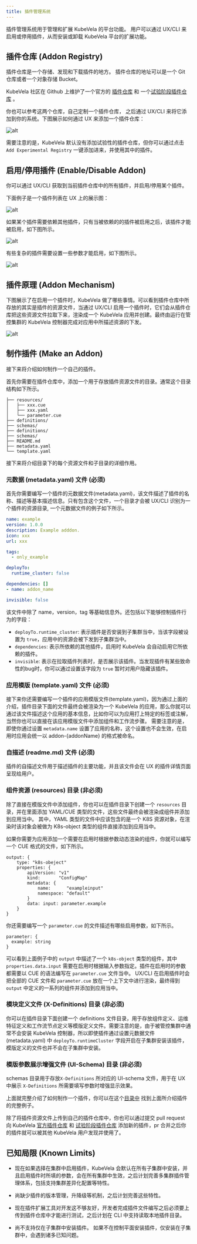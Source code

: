 ```yaml
---
title: 插件管理系统
---
```


插件管理系统用于管理和扩展 KubeVela 的平台功能。
用户可以通过 UX/CLI 来启用或停用插件，从而安装或卸载 KubeVela 平台的扩展功能。

## 插件仓库 (Addon Registry)

插件仓库是一个存储、发现和下载插件的地方。 插件仓库的地址可以是一个 Git 仓库或者一个对象存储 Bucket。

KubeVela 社区在 Github 上维护了一个官方的 [插件仓库](https://github.com/oam-dev/catalog/tree/master/addons) 和 一个[试验阶段插件仓库](https://github.com/oam-dev/catalog/tree/master/experimental) 。

你也可以参考这两个仓库，自己定制一个插件仓库， 之后通过 UX/CLI 来将它添加到你的系统。下图展示如何通过 UX 来添加一个插件仓库：

![alt](../../resources/addon-registry.jpg)

需要注意的是，KubeVela 默认没有添加试验性的插件仓库，但你可以通过点击 `Add Experimental Registry` 一键添加进来，并使用其中的插件。

## 启用/停用插件 (Enable/Disable Addon)

你可以通过 UX/CLI 获取到当前插件仓库中的所有插件，并启用/停用某个插件。

下面例子是一个插件列表在 UX 上的展示图：

![alt](../../resources/addon.jpg)

如果某个插件需要依赖其他插件，只有当被依赖的的插件被启用之后，该插件才能被启用，如下图所示。

![alt](../../resources/addon-dependency.jpg)

有些复杂的插件需要设置一些参数才能启用，如下图所示。

![alt](../../resources/addon-parameter.jpg)

## 插件原理 (Addon Mechanism)

下图展示了在启用一个插件时，KubeVela 做了哪些事情。可以看到插件仓库中所存放的其实是插件的资源文件，当通过 UX/CLI 启用一个插件时，它们会从插件仓库把这些资源文件拉取下来，渲染成一个 KubeVela 应用并创建。最终由运行在管控集群的 KubeVela 控制器完成对应用中所描述资源的下发。

![alt](../../resources/addon-mechanism.jpg)

## 制作插件 (Make an Addon)

接下来将介绍如何制作一个自己的插件。

首先你需要在插件仓库中，添加一个用于存放插件资源文件的目录。通常这个目录结构如下所示。

```shell
├── resources/
│   ├── xxx.cue
│   ├── xxx.yaml
│   └── parameter.cue
├── definitions/
├── schemas/
├── definitions/
├── schemas/
├── README.md
├── metadata.yaml
└── template.yaml
```

接下来将介绍目录下的每个资源文件和子目录的详细作用。

### 元数据 (metadata.yaml) 文件 (必须)

首先你需要编写一个插件的元数据文件(metadata.yaml)，该文件描述了插件的名称、描述等基本描述信息。只有包含这个文件，一个目录才会被 UX/CLI 识别为一个插件的资源目录, 一个元数据文件的例子如下所示。

```yaml
name: example
version: 1.0.0
description: Example adddon.
icon: xxx
url: xxx

tags:
  - only_example

deployTo:
  runtime_cluster: false

dependencies: []
- name: addon_name

invisible: false
```

该文件中除了 name，version，tag 等基础信息外。还包括以下能够控制插件行为的字段：

- `deployTo.runtime_cluster`: 表示插件是否安装到子集群当中，当该字段被设置为 `true`，应用中的资源会被下发到子集群当中。
- `dependencies`: 表示所依赖的其他插件，启用时 KubeVela 会自动启用它所依赖的插件。
- `invisible`: 表示在拉取插件列表时，是否展示该插件。当发现插件有某些致命性的bug时，你可以通过设置该字段为 `true` 暂时对用户隐藏该插件。

### 应用模版 (template.yaml) 文件 (必须)

接下来你还需要编写一个插件的应用模版文件(template.yaml)，因为通过上面的介绍，插件目录下面的文件最终会被渲染为一个 KubeVela 的应用，那么你就可以通过该文件描述这个应用的基本信息，比如你可以为应用打上特定的标签或注解， 当然你也可以直接在该应用模版文件中添加组件和工作流步骤。
需要注意的是，即使你通过设置 `metadata.name` 设置了应用的名称，这个设置也不会生效，在启用时应用会统一以 addon-{addonName} 的格式被命名。

### 自描述  (readme.md) 文件 (必须)

插件的自描述文件用于描述插件的主要功能，并且该文件会在 UX 的插件详情页面呈现给用户。

### 组件资源 (resources) 目录 (非必须)

除了直接在模版文件中添加组件，你也可以在插件目录下创建一个 `resources` 目录，并在里面添加 YAML/CUE 类型的文件，这些文件最终会被渲染成组件并添加到应用当中。
其中，YAML 类型的文件中应该包含的是一个 K8S 资源对象，在渲染时该对象会被做为 K8s-object 类型的组件直接添加到应用当中。 

如果你需要为应用添加一个需要在启用时根据参数动态渲染的组件，你就可以编写一个 CUE 格式的文件，如下所示。

```cue
output: {
	type: "k8s-obeject"
	properties: {
		apiVersion: "v1"
		kind:       "ConfigMap"
		metadata: {
			name:      "exampleinput"
			namespace: "default"
		}
		data: input: parameter.example
	}
}
```

你还需要编写一个 `parameter.cue` 的文件描述有哪些启用参数，如下所示。

```cue
parameter: {
  example: string
}
```

可以看到上面例子中的 `output` 中描述了一个 `k8s-object` 类型的组件，其中 `properties.data.input` 需要在启用时根据输入参数指定。插件在启用时的参数都需要以 CUE 的语法编写在 `parameter.cue` 文件当中。 UX/CLI 在启用插件时会把全部的 CUE 文件和 `parameter.cue` 放在一个上下文中进行渲染，最终得到 `output` 中定义的一系列的组件并添加到应用当中。

### 模块定义文件 (X-Definitions) 目录 (非必须)

你可以在插件目录下面创建一个 definitions 文件目录，用于存放组件定义、运维特征定义和工作流节点定义等模版定义文件。需要注意的是，由于被管控集群中通常不会安装 KubeVela 控制器，所以即使插件通过设置元数据文件 (metadata.yaml) 中 `deployTo.runtimeCluster` 字段开启在子集群安装该插件，模版定义的文件也并不会在子集群中安装。

### 模版参数展示增强文件 (UI-Schema) 目录 (非必须)

schemas 目录用于存放`X-Definitions` 所对应的 UI-schema 文件，用于在 UX 中展示 `X-Definitions` 所需要填写参数时增强显示效果。

上面就完整介绍了如何制作一个插件，你可以在这个[目录中](https://github.com/oam-dev/catalog/tree/master/experimental/addons/example) 找到上面所介绍插件的完整例子。

除了将插件资源文件上传到自己的插件仓库中，你也可以通过提交 pull request 向 KubeVela [官方插件仓库](https://github.com/oam-dev/catalog/tree/master/addons) 和 [试验阶段插件仓库](https://github.com/oam-dev/catalog/tree/master/experimental/addons) 添加新的插件，pr 合并之后你的插件就可以被其他 KubeVela 用户发现并使用了。

## 已知局限 (Known Limits)

- 现在如果选择在集群中启用插件，KubeVela 会默认在所有子集群中安装，并且启用插件时所填的参数，会在所有集群中生效，之后计划完善多集群插件管理体系，包括支持集群差异化配置等特性。

- 尚缺少插件的版本管理，升降级等机制，之后计划完善这些特性。

- 现在插件扩展工具对开发这不够友好，开发者完成插件文件编写之后必须要上传到插件仓库中才能进行测试，之后计划在 CLI 中支持读取本地插件目录。

- 尚不支持仅在子集群中安装插件。 如果不在控制平面安装插件，仅安装在子集群中，会遇到诸多已知问题。
